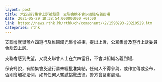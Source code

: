 ```yaml
---
layout: post
title: 六四遊行集會上訴被駁回　支聯會稱不會以組織名義到場
date: 2021-05-29 18:38:54.000000000 +08:00
link: https://news.rthk.hk/rthk/ch/component/k2/1593293-20210529.htm
categories: rthk
---
```


支聯會就舉辦六四遊行及維園燭光集會被拒，提出上訴，公眾集會及遊行上訴委員會駁回上訴。

支聯會感到失望，又說支聯會人士在六四當日，不會以組織名義到場。

保安局說，有關集會及遊行屬未經批准集結，任何人不得參與，或作宣傳或公布，否則會觸犯法例，如有任何人嘗試挑戰法律，警方會嚴肅處理。
